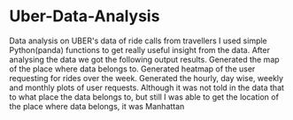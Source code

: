 # Uber-Data-Analysis
Data analysis on UBER's data of ride calls from travellers  I used simple Python(panda) functions to get really useful insight from the data. After analysing the data we got the following output results. Generated the map of the place where data belongs to. Generated heatmap of the user requesting for rides over the week. Generated the hourly, day wise, weekly and monthly plots of user requests. Although it was not told in the data that to what place the data belongs to, but still I was able to get the location of the place where data belongs, it was Manhattan
